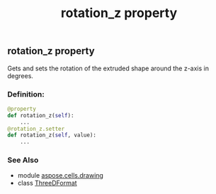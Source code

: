 ﻿---
title: rotation_z property
second_title: Aspose.Cells for Python via .NET API References
description: 
type: docs
weight: 180
url: /aspose.cells.drawing/threedformat/rotation_z/
is_root: false
---

## rotation_z property


Gets and sets the rotation of the extruded shape around the z-axis in degrees.
### Definition:
```python
@property
def rotation_z(self):
    ...
@rotation_z.setter
def rotation_z(self, value):
    ...
```

### See Also
* module [aspose.cells.drawing](../../)
* class [ThreeDFormat](/cells/python-net/aspose.cells.drawing/threedformat)
